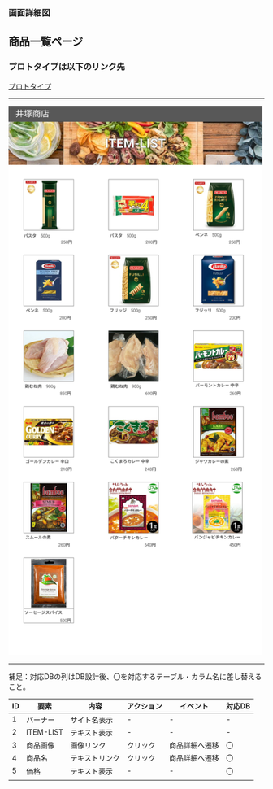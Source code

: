 ### 画面詳細図
## 商品一覧ページ
### プロトタイプは以下のリンク先
[プロトタイプ](https://www.figma.com/file/iN4iPbRPMB0Yrkr3Ckt9mN/Untitled?node-id=0%3A1)
*****
<img src="../img/orignal-itemlistpage.png" width="500">

*****
補足：対応DBの列はDB設計後、〇を対応するテーブル・カラム名に差し替えること。

| ID | 要素 | 内容 | アクション | イベント | 対応DB |
|----|------|------|------------|----------|--------|
|1   |バーナー|サイト名表示|-    |-         |-       |
|2   |ITEM-LIST|テキスト表示|-    |-         |-       |
|3   |商品画像|画像リンク|クリック|商品詳細へ遷移|〇|
|4   |商品名|テキストリンク|クリック|商品詳細へ遷移|〇|
|5   |価格|テキスト表示|-         |-         |〇|
      |
